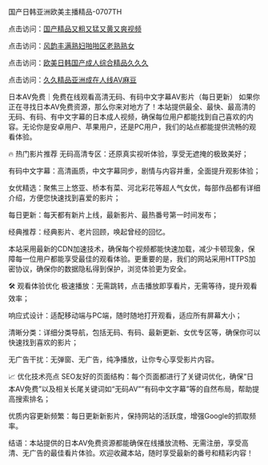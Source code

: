 国产日韩亚洲欧美主播精品-0707TH

点击访问：<a href="https://gda-c7m.pages.dev/">国产精品又粗又猛又黄又爽视频</a>

点击访问：<a href="https://bered.pages.dev/">风韵丰满熟妇啪啪区老熟熟女</a>

点击访问：<a href="https://rtj-3zo.pages.dev/">欧美日韩国产成人综合精品久久久</a>

点击访问：<a href="https://vassv.pages.dev/">久久精品亚洲成在人线AV麻豆</a>



日本AV免费｜免费在线观看高清无码、有码中文字幕AV影片（每日更新）
如果你正在寻找日本AV免费资源，那么你来对地方了！本站提供最全、最快、最高清的无码、有码、有中文字幕的日本成人视频，确保每位用户都能找到自己喜欢的内容。无论你是安卓用户、苹果用户，还是PC用户，我们的站点都能提供流畅的观看体验。

🔥 热门影片推荐
无码高清专区：还原真实视听体验，享受无遮掩的极致美好；

有码中文字幕：高清画质，中文字幕同步，剧情与内容并重，全面提升观影体验；

女优精选：聚焦三上悠亚、桥本有菜、河北彩花等超人气女优，每部作品都有详细介绍，方便您快速找到喜爱的影片；

每日更新：每天都有新片上线，最新影片、最热番号第一时间发布；

经典推荐：经典影片、老片回顾，唤起曾经的回忆。

本站采用最新的CDN加速技术，确保每个视频都能快速加载，减少卡顿现象，保障每一位用户都能享受最佳的观看体验。更重要的是，我们的网站采用HTTPS加密协议，确保你的数据隐私得到保护，浏览体验更为安全。

🛠️ 观看体验优化
极速播放：无需跳转，点击播放即享看片，无需等待，提升观看效率；

响应式设计：适配移动端与PC端，随时随地打开观看，适应所有屏幕大小；

清晰分类：详细分类导航，包括无码、有码、最新更新、女优专区等，确保你可以快速找到喜欢的影片；

无广告干扰：无弹窗、无广告，纯净播放，让你专心享受影片内容。

📈 优化技术亮点
SEO友好的页面结构：每个页面都进行了关键词优化，确保“日本AV免费”以及相关长尾关键词如“无码AV”“有码中文字幕”等的自然布局，帮助提高搜索排名；

优质内容更新频繁：每日更新新影片，保持网站的活跃度，增强Google的抓取频率。

结语：本站提供的日本AV免费资源都能确保在线播放流畅、无需注册，享受高清、无广告的最佳看片体验。欢迎收藏本站，随时享受最新的番号和精彩内容！




<span style="display:none;">[Canonical link]( https://github.com/kf56467/861646 ）</span>

